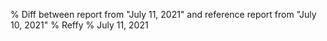 % Diff between report from "July 11, 2021" and reference report from "July 10, 2021"
% Reffy
% July 11, 2021

